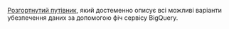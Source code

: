[Розгортнутий путівник](https://medium.com/google-cloud/gcp-bigquery-data-security-at-rest-series-menu-1e59e1793deb), який достеменно описує всі можливі варіанти убезпечення даних за допомогою фіч сервісу BigQuery.